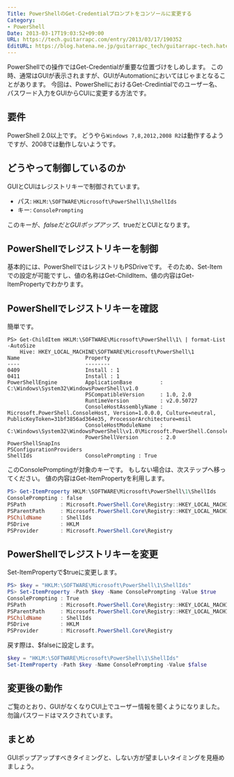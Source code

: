 ```yaml
---
Title: PowerShellのGet-Credentialプロンプトをコンソールに変更する
Category:
- PowerShell
Date: 2013-03-17T19:03:52+09:00
URL: https://tech.guitarrapc.com/entry/2013/03/17/190352
EditURL: https://blog.hatena.ne.jp/guitarrapc_tech/guitarrapc-tech.hatenablog.com/atom/entry/6802418398340423893
---
```


<!--
Date: 2013-03-17T19:03:52+09:00
URL: https://tech.guitarrapc.com/entry/2013/03/17/190352
-->

PowerShellでの操作ではGet-Credentialが重要な位置づけをしめします。 この時、通常はGUIが表示されますが、GUIがAutomationにおいてはじゃまとなることがあります。 今回は、PowerShellにおけるGet-Credintialでのユーザー名、パスワード入力をGUIからCUIに変更する方法です。

## 要件
PowerShell 2.0以上です。 どうやら`Windows 7,8,2012,2008 R2`は動作するようですが、2008では動作しないようです。

## どうやって制御しているのか

GUIとCUIはレジストリキーで制御されています。

* パス: `HKLM:\SOFTWARE\Microsoft\PowerShell\1\ShellIds`
* キー: `ConsolePrompting`

このキーが、$falseだとGUIポップアップ、$trueだとCUIとなります。

## PowerShellでレジストリキーを制御

基本的には、PowerShellではレジストリもPSDriveです。 そのため、Set-Itemでの設定が可能ですし、値の名称はGet-ChildItem、値の内容はGet-ItemPropertyでわかります。

## PowerShellでレジストリキーを確認

簡単です。

```
PS> Get-ChildItem HKLM:\SOFTWARE\Microsoft\PowerShell\1\ | format-List -AutoSize
    Hive: HKEY_LOCAL_MACHINE\SOFTWARE\Microsoft\PowerShell\1
Name                     Property
----                     --------
0409                     Install : 1
0411                     Install : 1
PowerShellEngine         ApplicationBase         : C:\Windows\System32\WindowsPowerShell\v1.0
                         PSCompatibleVersion     : 1.0, 2.0
                         RuntimeVersion          : v2.0.50727
                         ConsoleHostAssemblyName : Microsoft.PowerShell.ConsoleHost, Version=1.0.0.0, Culture=neutral, PublicKeyToken=31bf3856ad364e35, ProcessorArchitecture=msil
                         ConsoleHostModuleName   : C:\Windows\System32\WindowsPowerShell\v1.0\Microsoft.PowerShell.ConsoleHost.dll
                         PowerShellVersion       : 2.0
PowerShellSnapIns
PSConfigurationProviders
ShellIds                 ConsolePrompting : True
```

このConsolePromptingが対象のキーです。 もしない場合は、次ステップへ移ってください。 値の内容はGet-ItemPropertyを利用します。

```ps1
PS> Get-ItemProperty HKLM:\SOFTWARE\Microsoft\PowerShell\1\ShellIds
ConsolePrompting : false
PSPath           : Microsoft.PowerShell.Core\Registry::HKEY_LOCAL_MACHINE\SOFTWARE\Microsoft\PowerShell\1\ShellIds
PSParentPath     : Microsoft.PowerShell.Core\Registry::HKEY_LOCAL_MACHINE\SOFTWARE\Microsoft\PowerShell\1
PSChildName      : ShellIds
PSDrive          : HKLM
PSProvider       : Microsoft.PowerShell.Core\Registry
```

## PowerShellでレジストリキーを変更
Set-ItemPropertyで$trueに変更します。

```ps1
PS> $key = "HKLM:\SOFTWARE\Microsoft\PowerShell\1\ShellIds"
PS> Set-ItemProperty -Path $key -Name ConsolePrompting -Value $true
ConsolePrompting : True
PSPath           : Microsoft.PowerShell.Core\Registry::HKEY_LOCAL_MACHINE\SOFTWARE\Microsoft\PowerShell\1\ShellIds
PSParentPath     : Microsoft.PowerShell.Core\Registry::HKEY_LOCAL_MACHINE\SOFTWARE\Microsoft\PowerShell\1
PSChildName      : ShellIds
PSDrive          : HKLM
PSProvider       : Microsoft.PowerShell.Core\Registry
```

戻す際は、$falseに設定します。

```ps1
$key = "HKLM:\SOFTWARE\Microsoft\PowerShell\1\ShellIds"
Set-ItemProperty -Path $key -Name ConsolePrompting -Value $false
```

## 変更後の動作

ご覧のとおり、GUIがなくなりCUI上でユーザー情報を聞くようになりました。 勿論パスワードはマスクされています。

## まとめ

GUIポップアップすべきタイミングと、しない方が望ましいタイミングを見極めましょう。
